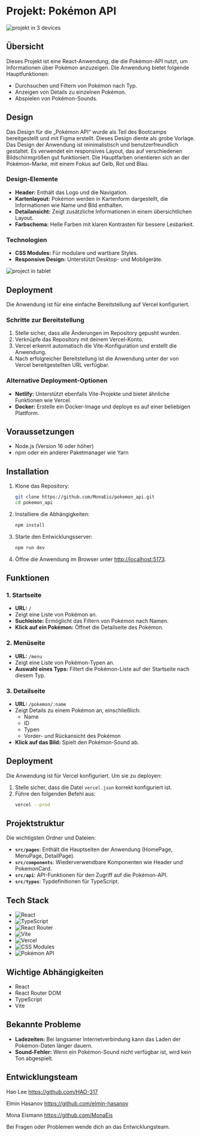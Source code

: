 # Projekt: Pokémon API

![projekt in 3 devices](laptopTabletPhone-pokemon-api.png)

## Übersicht
Dieses Projekt ist eine React-Anwendung, die die Pokémon-API nutzt, um Informationen über Pokémon anzuzeigen. Die Anwendung bietet folgende Hauptfunktionen:
- Durchsuchen und Filtern von Pokémon nach Typ.
- Anzeigen von Details zu einzelnen Pokémon.
- Abspielen von Pokémon-Sounds.
## Design
Das Design für die „Pokémon API“ wurde als Teil des Bootcamps bereitgestellt und mit Figma erstellt. Dieses Design diente als grobe Vorlage.
Das Design der Anwendung ist minimalistisch und benutzerfreundlich gestaltet. Es verwendet ein responsives Layout, das auf verschiedenen Bildschirmgrößen gut funktioniert. Die Hauptfarben orientieren sich an der Pokémon-Marke, mit einem Fokus auf Gelb, Rot und Blau. 

### Design-Elemente
- **Header:** Enthält das Logo und die Navigation.
- **Kartenlayout:** Pokémon werden in Kartenform dargestellt, die Informationen wie Name und Bild enthalten.
- **Detailansicht:** Zeigt zusätzliche Informationen in einem übersichtlichen Layout.
- **Farbschema:** Helle Farben mit klaren Kontrasten für bessere Lesbarkeit.

### Technologien
- **CSS Modules:** Für modulare und wartbare Styles.
- **Responsive Design:** Unterstützt Desktop- und Mobilgeräte.

![project in tablet](iPad-Air-4-pokemon-api-rust.vercel.app.png)


## Deployment
Die Anwendung ist für eine einfache Bereitstellung auf Vercel konfiguriert. 

### Schritte zur Bereitstellung
1. Stelle sicher, dass alle Änderungen im Repository gepusht wurden.
2. Verknüpfe das Repository mit deinem Vercel-Konto.
3. Vercel erkennt automatisch die Vite-Konfiguration und erstellt die Anwendung.
4. Nach erfolgreicher Bereitstellung ist die Anwendung unter der von Vercel bereitgestellten URL verfügbar.

### Alternative Deployment-Optionen
- **Netlify:** Unterstützt ebenfalls Vite-Projekte und bietet ähnliche Funktionen wie Vercel.
- **Docker:** Erstelle ein Docker-Image und deploye es auf einer beliebigen Plattform.
## Voraussetzungen
- Node.js (Version 16 oder höher)
- npm oder ein anderer Paketmanager wie Yarn

## Installation
1. Klone das Repository:
    ```bash
    git clone https://github.com/MonaEis/pokemon_api.git
    cd pokemon_api
    ```

2. Installiere die Abhängigkeiten:
    ```bash
    npm install
    ```

3. Starte den Entwicklungsserver:
    ```bash
    npm run dev
    ```

4. Öffne die Anwendung im Browser unter [http://localhost:5173](http://localhost:5173).

## Funktionen
### 1. Startseite
- **URL:** `/`
- Zeigt eine Liste von Pokémon an.
- **Suchleiste:** Ermöglicht das Filtern von Pokémon nach Namen.
- **Klick auf ein Pokémon:** Öffnet die Detailseite des Pokémon.

### 2. Menüseite
- **URL:** `/menu`
- Zeigt eine Liste von Pokémon-Typen an.
- **Auswahl eines Typs:** Filtert die Pokémon-Liste auf der Startseite nach diesem Typ.

### 3. Detailseite
- **URL:** `/pokemon/:name`
- Zeigt Details zu einem Pokémon an, einschließlich:
  - Name
  - ID
  - Typen
  - Vorder- und Rückansicht des Pokémon
- **Klick auf das Bild:** Spielt den Pokémon-Sound ab.

## Deployment
Die Anwendung ist für Vercel konfiguriert. Um sie zu deployen:

1. Stelle sicher, dass die Datei `vercel.json` korrekt konfiguriert ist.
2. Führe den folgenden Befehl aus:
    ```bash
    vercel --prod
    ```

## Projektstruktur
Die wichtigsten Ordner und Dateien:
- **`src/pages`**: Enthält die Hauptseiten der Anwendung (HomePage, MenuPage, DetailPage).
- **`src/components`**: Wiederverwendbare Komponenten wie Header und PokemonCard.
- **`src/api`**: API-Funktionen für den Zugriff auf die Pokémon-API.
- **`src/types`**: Typdefinitionen für TypeScript.

## Tech Stack
- ![React](https://img.shields.io/badge/-React-61DAFB?logo=react&logoColor=white&style=flat-square)
- ![TypeScript](https://img.shields.io/badge/-TypeScript-007ACC?logo=typescript&logoColor=white&style=flat-square)
- ![React Router](https://img.shields.io/badge/-React%20Router-CA4245?logo=react-router&logoColor=white&style=flat-square)
- ![Vite](https://img.shields.io/badge/-Vite-646CFF?logo=vite&logoColor=white&style=flat-square)
- ![Vercel](https://img.shields.io/badge/-Vercel-000000?logo=vercel&logoColor=white&style=flat-square)
- ![CSS Modules](https://img.shields.io/badge/-CSS%20Modules-1572B6?logo=css3&logoColor=white&style=flat-square)
- ![Pokémon API](https://img.shields.io/badge/-Pokémon%20API-FFCB05?logo=pokemon&logoColor=white&style=flat-square)

## Wichtige Abhängigkeiten
- React
- React Router DOM
- TypeScript
- Vite

## Bekannte Probleme
- **Ladezeiten:** Bei langsamer Internetverbindung kann das Laden der Pokémon-Daten länger dauern.
- **Sound-Fehler:** Wenn ein Pokémon-Sound nicht verfügbar ist, wird kein Ton abgespielt.

## Entwicklungsteam
Hao Lee
https://github.com/HAO-317

Elmin Hasanov
https://github.com/elmin-hasanov

Mona Eismann
https://github.com/MonaEis


Bei Fragen oder Problemen wende dich an das Entwicklungsteam.